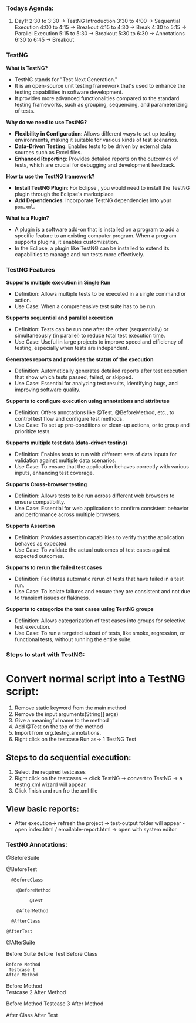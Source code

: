 ### Todays Agenda:
1. Day1:
       2:30 to 3:30 -> TestNG Introduction
       3:30 to 4:00 -> Sequential Execution
       4:00 to 4:15 -> Breakout
       4:15 to 4:30 -> Break
       4:30 to 5:15 -> Parallel Execution
       5:15 to 5:30 -> Breakout
       5:30 to 6:30 -> Annotations
       6:30 to 6:45 -> Breakout



### TestNG 

**What is TestNG?**
- TestNG stands for "Test Next Generation." 
- It is an open-source unit testing framework that's used to enhance the testing capabilities in software development.
- It provides more advanced functionalities compared to the standard testing frameworks, such as grouping, sequencing, and parameterizing of tests.

**Why do we need to use TestNG?**
- **Flexibility in Configuration**: Allows different ways to set up testing environments, making it suitable for various kinds of test scenarios.
- **Data-Driven Testing**: Enables tests to be driven by external data sources such as Excel files.
- **Enhanced Reporting**: Provides detailed reports on the outcomes of tests, which are crucial for debugging and development feedback.

**How to use the TestNG framework?**
- **Install TestNG Plugin**: For Eclipse , you would need to install the TestNG plugin through the Eclipse's marketplace 
- **Add Dependencies**: Incorporate TestNG dependencies into your `pom.xml`.

**What is a Plugin?**
- A plugin is a software add-on that is installed on a program to add a specific feature to an existing computer program. When a program supports plugins, it enables customization.
- In the Eclipse, a plugin like TestNG can be installed to extend its capabilities to manage and run tests more effectively.



### TestNG Features

**Supports multiple execution in Single Run**
- Definition: Allows multiple tests to be executed in a single command or action.
- Use Case: When a comprehensive test suite has to be run.

**Supports sequential and parallel execution**
- Definition: Tests can be run one after the other (sequentially) or simultaneously (in parallel) to reduce total test execution time.
- Use Case: Useful in large projects to improve speed and efficiency of testing, especially when tests are independent.

**Generates reports and provides the status of the execution**
- Definition: Automatically generates detailed reports after test execution that show which tests passed, failed, or skipped.
- Use Case: Essential for analyzing test results, identifying bugs, and improving software quality.

**Supports to configure execution using annotations and attributes**
- Definition: Offers annotations like @Test, @BeforeMethod, etc., to control test flow and configure test methods.
- Use Case: To set up pre-conditions or clean-up actions, or to group and prioritize tests.

**Supports multiple test data (data-driven testing)**
- Definition: Enables tests to run with different sets of data inputs for validation against multiple data scenarios.
- Use Case: To ensure that the application behaves correctly with various inputs, enhancing test coverage.

**Supports Cross-browser testing**
- Definition: Allows tests to be run across different web browsers to ensure compatibility.
- Use Case: Essential for web applications to confirm consistent behavior and performance across multiple browsers.

**Supports Assertion**
- Definition: Provides assertion capabilities to verify that the application behaves as expected.
- Use Case: To validate the actual outcomes of test cases against expected outcomes.

**Supports to rerun the failed test cases**
- Definition: Facilitates automatic rerun of tests that have failed in a test run.
- Use Case: To isolate failures and ensure they are consistent and not due to transient issues or flakiness.

**Supports to categorize the test cases using TestNG groups**
- Definition: Allows categorization of test cases into groups for selective test execution.
- Use Case: To run a targeted subset of tests, like smoke, regression, or functional tests, without running the entire suite.


### Steps to start with TestNG:
# Convert normal script into a TestNG script:
1.  Remove static keyword from the main method
2.  Remove the input arguments(String[] args)
3.  Give a meaningful name to the method
4.  Add @Test on the top of the method
5.  Import from org.testng.annotations.
6.  Right click on the testcase Run as-> 1 TestNG Test

## Steps to do sequential execution:
1. Select the required testcases 
2. Right click on the testcases -> click TestNG -> convert to TestNG
   -> a testng.xml wizard will appear.
3. Click finish and run fro the xml file

## View basic reports:
  - After execution-> refresh the project -> test-output folder will appear
  -open index.html / emailable-report.html -> open with system editor 


### TestNG Annotations:
  
@BeforeSuite

   @BeforeTest

      @BeforeClass
      
        @BeforeMethod

             @Test  

        @AfterMethod

      @AfterClass

    @AfterTest

@AfterSuite       


Before Suite
Before Test
Before Class

    Before Method
     Testcase 1
    After Method

   Before Method  
     Testcase 2
   After Method


   Before Method
    Testcase 3
  After Method
  
After Class
After Test











        
